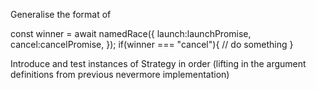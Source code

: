 Generalise the format of

const winner = await namedRace({ launch:launchPromise, cancel:cancelPromise, });
if(winner === "cancel"){ // do something }

Introduce and test instances of Strategy in order (lifting in the argument
definitions from previous nevermore implementation)
